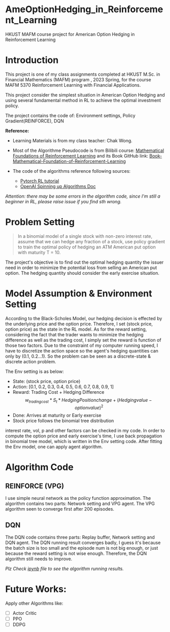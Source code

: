 # AmeOptionHedging_in_Reinforcement_Learning
HKUST MAFM course project for American Option Hedging in Reinforcement Learning


# Introduction
This project is one of my class assignments completed at HKUST M.Sc. in 
Financial Mathematics (MAFM) program , 2023 Spring, for the course MAFM 5370 
Reinforcement Learning with Financial Applications.
  
This project consider the simplest situation in American Option Hedging and 
using several fundamental method in RL to achieve the optimal investment policy. 
  
The project contains the code of: Environment settings, Policy Gradient(REINFORCE), DQN

**Reference:**

- Learning Materials is from my class teacher: Chak Wong.  
- Most of the Algorithme Pseudocode is from Bilibili course: 
[Mathematical Foundations of Reinforcement Learning](https://www.bilibili.com/video/BV1KY4y1N7H8/?spm_id_from=333.788&vd_source=c6859ec5158d515b50f001aba53cc8f9)
and its Book GitHub link: 
[Book-Mathematical-Foundation-of-Reinforcement-Learning](https://github.com/MathFoundationRL/Book-Mathmatical-Foundation-of-Reinforcement-Learning)

- The code of the algorithms reference following sources:
  - [Pytorch RL tutorial](https://pytorch.org/tutorials/intermediate/reinforcement_q_learning.html)
  - [OpenAI Spinning up Algorithms Doc](https://spinningup.openai.com/en/latest/algorithms/vpg.html)

_Attention: there may be some errors in the algorithm code, since I'm still a beginner
in RL, please raise issue if you find sth wrong._

# Problem Setting
> In a binomial model of a single stock with non-zero interest rate, assume that we can hedge any fraction of a stock,
> use policy gradient to train the optimal policy of hedging an ATM American put option with maturity T = 10.

The project's objective is to find out the optimal hedging quantity the issuer need in order to minimize the potential loss
from selling an American put option. The hedging quantity should consider the early exercise situation.

# Model Assumption & Environment Setting
According to the Black-Scholes Model, our hedging decision is effected by the underlying price and 
the option price. Therefore, I set (stock price, option price) as the state in the RL model. As for the reward
setting, considering the fact that the trader wants to minimize the hedging difference as well as the trading cost, 
I simply set the reward is function of those two factors. Due to the constraint of my computer running speed, 
I have to discretize the action space so the agent's hedging quantities can only by (0.1, 0.2...1). So 
the problem can be seen as a discrete-state & discrete action problem.

The Env setting is as below:
- State: (stock price, option price)
- Action: [0.1, 0.2, 0.3, 0.4, 0.5, 0.6, 0.7, 0.8, 0.9, 1]
- Reward: Trading Cost + Hedging Difference  
  $$ w_{trading cost} * S_t * Hedging Position change + (Hedging value - option value)^2 $$
- Done: Arrives at maturity or Early exercise
- Stock price follows the binomial tree distribution

interest rate, vol, p and other factors can be checked in my code.
In order to compute the option price and early exercise's time, I use back propagation in binomial tree 
model, which is written in the Env setting code. After fitting the Env model, one can apply agent algorithm.

# Algorithm Code

## REINFORCE (VPG)
I use simple neural network as the policy function approximation. The algorithm contains two parts: 
Network setting and VPG agent.
The VPG algorithm seen to converge first after 200 episodes.

## DQN
The DQN code contains three parts: Replay buffer, Network setting and DQN agent.
The DQN running result converges badly, I guess it's because the batch size is too small and 
the episode num is not big enough, or just because the reward setting is not wise enough. Therefore, the
 DQN algorithm still needs to improve.

*Plz Check [ipynb](test0507.ipynb) file to see the algorithm running results.*

# Future Works:
Apply other Algorithms like:
- [ ] Actor Critic
- [ ] PPO
- [ ] DDPG